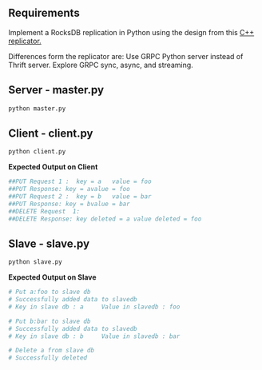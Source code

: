 ## Requirements

Implement a RocksDB replication in Python using the design from this [C++ replicator.](https://medium.com/@Pinterest_Engineering/open-sourcing-rocksplicator-a-real-time-rocksdb-data-replicator-558cd3847a9d)   

Differences form the replicator are:
Use GRPC Python server instead of Thrift server.
Explore GRPC sync, async, and streaming.

## Server - master.py
```sh
python master.py
```
## Client - client.py
```sh
python client.py
```
        
**Expected Output on Client**
```sh
##PUT Request 1 :  key = a   value = foo  
##PUT Response: key = avalue = foo 
##PUT Request 2 :  key = b   value = bar  
##PUT Response: key = bvalue = bar 
##DELETE Request  1:  
##DELETE Response: key deleted = a value deleted = foo
```
## Slave - slave.py 
```sh
python slave.py
```
**Expected Output on Slave**
```sh
# Put a:foo to slave db
# Successfully added data to slavedb 
# Key in slave db : a     Value in slavedb : foo

# Put b:bar to slave db 
# Successfully added data to slavedb 
# Key in slave db : b     Value in slavedb : bar

# Delete a from slave db
# Successfully deleted
```

